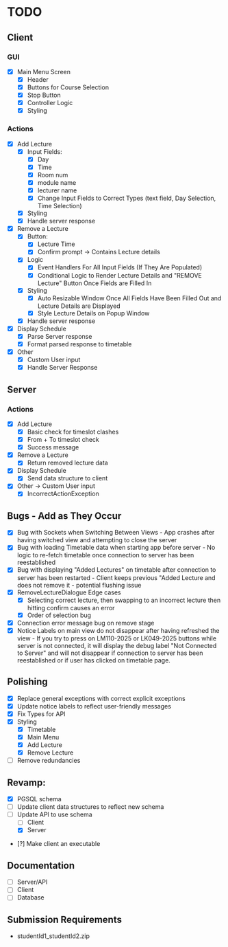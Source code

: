 # TODO
## Client
### GUI
- [X] Main Menu Screen
    - [x] Header
    - [x] Buttons for Course Selection
    - [x] Stop Button
    - [X] Controller Logic
    - [x] Styling
### Actions
- [x] Add Lecture
    - [x] Input Fields:
      - [x] Day
      - [X] Time 
      - [x] Room num
      - [x] module name
      - [X] lecturer name
      - [x] Change Input Fields to Correct Types (text field, Day Selection, Time Selection)
    - [x] Styling
    - [X] Handle server response
- [X] Remove a Lecture
    - [X] Button:
        - [x] Lecture Time
        - [X] Confirm prompt -> Contains Lecture details
    - [X] Logic
        - [X] Event Handlers For All Input Fields (If They Are Populated)
        - [X] Conditional Logic to Render Lecture Details and "REMOVE Lecture" Button Once Fields are Filled In
    - [X] Styling
        - [X] Auto Resizable Window Once All Fields Have Been Filled Out and Lecture Details are Displayed
        - [X] Style Lecture Details on Popup Window
    - [X] Handle server response
- [X] Display Schedule
    - [X] Parse Server response
    - [X] Format parsed response to timetable
- [X] Other 
    - [X] Custom User input
    - [X] Handle Server Response

## Server
### Actions
- [X] Add Lecture
  - [X] Basic check for timeslot clashes
  - [X] From + To timeslot check
  - [X] Success message
- [X] Remove a Lecture
    - [X] Return removed lecture data
- [X] Display Schedule
  - [X] Send data structure to client
- [X] Other -> Custom User input
  - [X] IncorrectActionException

## Bugs - Add as They Occur
- [X] Bug with Sockets when Switching Between Views - App crashes after having switched view and attempting to close the server
- [X] Bug with loading Timetable data when starting app before server - No logic to re-fetch timetable once connection to server has been reestablished
- [x] Bug with displaying "Added Lectures" on timetable after connection to server has been restarted - Client keeps previous "Added Lecture and does not remove it - potential flushing issue
- [X] RemoveLectureDialogue Edge cases
  - [X] Selecting correct lecture, then swapping to an incorrect lecture then hitting confirm causes an error
  - [X] Order of selection bug 
- [X] Connection error message bug on remove stage
- [x] Notice Labels on main view do not disappear after having refreshed the view - If you try to press on LM110-2025 or LK049-2025 buttons while server is not connected, it will display the debug label "Not Connected to Server" and will not disappear if connection to server has been reestablished or if user has clicked on timetable page.

## Polishing
- [X] Replace general exceptions with correct explicit exceptions
- [x] Update notice labels to reflect user-friendly messages
- [X] Fix Types for API
- [x] Styling
  - [x] Timetable
  - [x] Main Menu
  - [x] Add Lecture
  - [x] Remove Lecture
- [ ] Remove redundancies

## Revamp:
- [X] PGSQL schema 
- [ ] Update client data structures to reflect new schema
- [ ] Update API to use schema
  - [ ] Client
  - [X] Server
- [?] Make client an executable 

## Documentation
- [ ] Server/API
- [ ] Client
- [ ] Database

## Submission Requirements
- studentId1_studentId2.zip